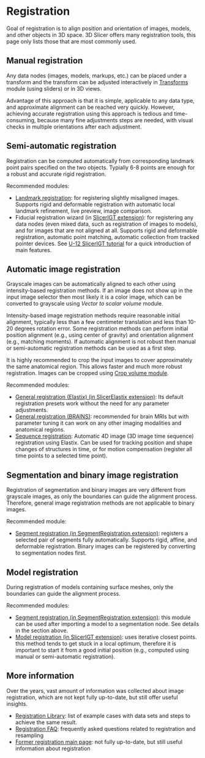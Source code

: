 # Registration

Goal of registration is to align position and orientation of images, models, and other objects in 3D space. 3D Slicer offers many registration tools, this page only lists those that are most commonly used.

## Manual registration

Any data nodes (images, models, markups, etc.) can be placed under a transform and the transform can be adjusted interactively in [Transforms](modules/transforms) module (using sliders) or in 3D views.

Advantage of this approach is that it is simple, applicable to any data type, and approximate alignment can be reached very quickly. However, achieving accurate registration using this approach is tedious and time-consuming, because many fine adjustments steps are needed, with visual checks in multiple orientations after each adjustment.

## Semi-automatic registration

Registration can be computed automatically from corresponding landmark point pairs specified on the two objects. Typially 6-8 points are enough for a robust and accurate rigid registration.

Recommended modules:

- [Landmark registration](https://www.slicer.org/wiki/Documentation/Nightly/Modules/LandmarkRegistration): for registering slightly misaligned images. Supports rigid and deformable registration with automatic local landmark refinement, live preview, image comparison.
- Fiducial registration wizard (in [SlicerIGT extension](http://www.slicerigt.org/)): for registering any data nodes (even mixed data, such as registration of images to models), and for images that are not aligned at all. Supports rigid and deformable registration, automatic point matching, automatic collection from tracked pointer devices. See [U-12 SlicerIGT tutorial](http://www.slicerigt.org/wp/user-tutorial/) for a quick introduction of main features.

## Automatic image registration

Grayscale images can be automatically aligned to each other using intensity-based registration methods. If an image does not show up in the input image selector then most likely it is a color image, which can be converted to grayscale using *Vector to scalar volume* module.

Intensity-based image registration methods require reasonable initial alignment, typically less than a few centimeter translation and less than 10-20 degrees rotation error. Some registration methods can perform initial position alignment (e.g., using center of gravity) and orientation alignment (e.g., matching moments). If automatic alignment is not robust then manual or semi-automatic registration methods can be used as a first step.

It is highly recommended to crop the input images to cover approximately the same anatomical region. This allows faster and much more robust registration. Images can be cropped using [Crop volume module](https://www.slicer.org/wiki/Documentation/Nightly/Modules/CropVolume).

Recommended modules:
- [General registration (Elastix) (in SlicerElastix extension)](https://github.com/lassoan/SlicerElastix#slicerelastix): Its default registration presets work without the need for any parameter adjustments.
- [General registration (BRAINS)](https://www.slicer.org/w/index.php/Documentation/Nightly/Modules/BRAINSFit): recommended for brain MRIs but with parameter tuning it can work on any other imaging modalities and anatomical regions.
- [Sequence registration](https://github.com/moselhy/SlicerSequenceRegistration#volume-sequence-registration-for-3d-slicer): Automatic 4D image (3D image time sequence) registration using Elastix. Can be used for tracking position and shape changes of structures in time, or for motion compensation (register all time points to a selected time point).

## Segmentation and binary image registration

Registration of segmentation and binary images are very different from grayscale images, as only the boundaries can guide the alignment process. Therefore, general image registration methods are not applicable to binary images.

Recommended module:
- [Segment registration (in SegmentRegistration extension)](https://github.com/SlicerRt/SegmentRegistration#segment-registration): registers a selected pair of segments fully automatically. Supports rigid, affine, and deformable registration. Binary images can be registered by converting to segmentation nodes first.

## Model registration

During registration of models containing surface meshes, only the boundaries can guide the alignment process.

Recommended modules:
- [Segment registration (in SegmentRegistration extension)](https://github.com/SlicerRt/SegmentRegistration#segment-registration): this module can be used after importing a model to a segmentation node. See details in the section above.
- [Model registration (in SlicerIGT extension)](https://github.com/SlicerIGT/SlicerIGT#model-registration): uses iterative closest points. this method tends to get stuck in a local optimum, therefore it is important to start it from a good initial position (e.g., computed using manual or semi-automatic registration).

## More information

Over the years, vast amount of information was collected about image registration, which are not kept fully up-to-date, but still offer useful insights.

- [Registration Library](https://www.slicer.org/wiki/Documentation/Nightly/Registration/RegistrationLibrary): list of example cases with data sets and steps to achieve the same result.
- [Registration FAQ](https://www.slicer.org/wiki/Documentation/Nightly/FAQ#User_FAQ:_Registration): frequently asked questions related to registration and resampling
- [Former registration main page](https://www.slicer.org/wiki/Slicer3:Registration): not fully up-to-date, but still useful information about registration
